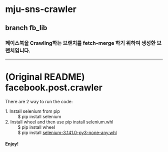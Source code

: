 # mju-sns-crawler
## branch fb_lib
### 페이스북을 Crawling하는 브랜치를 fetch-merge 하기 위하여 생성한 브랜치입니다.
---
# (Original README) facebook.post.crawler

<p>There are 2 way to run the code:</p>
<dl>
  <dt>1. Install selenium from pip</dt>
  <dd>$ pip install selenium</dd>
  <dt>2. Install wheel and then use pip install selenium.whl</dt>
  <dd>$ pip install wheel</dd>
  <dd>$ pip install <a href='https://github.com/7heKnight/facebook.post.crawler/blob/main/selenium-3.141.0-py3-none-any.whl?raw=true'>selenium-3.141.0-py3-none-any.whl</a></dd>
</dl>
<h4>Enjoy!</h4>
